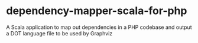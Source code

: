# dependency-mapper-scala-for-php
A Scala application to map out dependencies in a PHP codebase and output a DOT language file to be used by Graphviz
